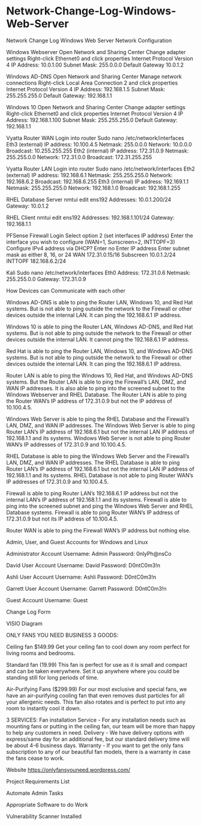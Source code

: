 # Network-Change-Log-Windows-Web-Server
Network Change Log Windows Web Server
Network Configuration 

Windows Webserver
Open Network and Sharing Center 
Change adapter settings
Right-click Ethernet0 and click properties 
Internet Protocol Version 4 
IP Address: 10.0.1.00
Subnet Mask: 255.0.0.0
Default Gateway 10.0.1.2

Windows AD-DNS
Open Network and Sharing Center 
Manage network connections
Right-click Local Area Connection 2 and click properties 
Internet Protocol Version 4 
IP Address: 192.168.1.5
Subnet Mask: 255.255.255.0
Default Gateway: 192.168.1.1

Windows 10 
Open Network and Sharing Center 
Change adapter settings
Right-click Ethernet0 and click properties 
Internet Protocol Version 4 
IP Address: 192.168.1.100
Subnet Mask: 255.255.255.0
Default Gateway: 192.168.1.1

Vyatta Router WAN
Login into router
Sudo nano /etc/network/interfaces
Eth3 (external) 
IP address: 10.100.4.5
Netmask: 255.0.0.0
Network: 10.0.0.0
Broadcast: 10.255.255.255
Eth2 (internal) 
IP address: 172.31.0.9
Netmask: 255.255.0.0
Network: 172.31.0.0
Broadcast: 172.31.255.255

Vyatta Router LAN
Login into router
Sudo nano /etc/network/interfaces
Eth2 (external) 
IP address: 192.168.6.1
Netmask: 255.255.255.0
Network: 192.168.6.2
Broadcast: 192.168.6.255
Eth3 (internal) 
IP address: 192.169.1.1
Netmask: 255.255.255.0
Network: 192.168.1.0
Broadcast: 192.168.1.255

RHEL Database Server
nmtui edit ens192
Addresses: 10.0.1.200/24
Gateway: 10.0.1.2

RHEL Client
nmtui edit ens192 
Addresses: 192.168.1.101/24
Gateway: 192.168.1.1

PFSense Firewall
Login
Select option 2 (set interfaces IP address)
Enter the interface you wish to configure (WAN=1, Sunscreen=2, INTTOPF=3)
Configure IPv4 address via DHCP? Enter no
Enter IP address
Enter subnet mask as either 8, 16, or 24
WAN
172.31.0.15/16
Subscreen
10.0.1.2/24
INTTOPF
182.168.6.2/24

Kali 
Sudo nano /etc/network/interfaces 
Eth0 
Address: 172.31.0.6
Netmask: 255.255.0.0
Gateway: 172.31.0.9

How Devices can Communicate with each other

Windows AD-DNS is able to ping the Router LAN, Windows 10, and Red Hat systems. But is not able to ping outside the network to the Firewall or other devices outside the internal LAN. It can ping the 192.168.6.1 IP address.

Windows 10 is able to ping the Router LAN, Windows AD-DNS, and Red Hat systems. But is not able to ping outside the network to the Firewall or other devices outside the internal LAN. It cannot ping the 192.168.6.1 IP address.

Red Hat is able to ping the Router LAN, Windows 10, and Windows AD-DNS systems. But is not able to ping outside the network to the Firewall or other devices outside the internal LAN. It can ping the 192.168.6.1 IP address.

Router LAN is able to ping the Windows 10, Red Hat, and Windows AD-DNS systems. But the Router LAN is able to ping the Firewall’s LAN, DMZ, and WAN IP addresses. It is also able to ping into the screened subnet to the Windows Webserver and RHEL Database. The Router LAN is able to ping the Router WAN’s IP address of 172.31.0.9 but not the IP address of 10.100.4.5. 

Windows Web Server is able to ping the RHEL Database and the Firewall’s LAN, DMZ, and WAN IP addresses. The Windows Web Server is able to ping Router LAN’s IP address of 192.168.6.1 but not the internal LAN IP address of 192.168.1.1 and its systems. Windows Web Server is not able to ping Router WAN’s IP addresses of 172.31.0.9 and 10.100.4.5. 

RHEL Database is able to ping the Windows Web Server and the Firewall’s LAN, DMZ, and WAN IP addresses. The RHEL Database is able to ping Router LAN’s IP address of 192.168.6.1 but not the internal LAN IP address of 192.168.1.1 and its systems. RHEL Database is not able to ping Router WAN’s IP addresses of 172.31.0.9 and 10.100.4.5. 

Firewall is able to ping Router LAN’s 192.168.6.1 IP address but not the internal LAN’s IP address of 192.168.1.1 and its systems. Firewall is able to ping into the screened subnet and ping the Windows Web Server and RHEL Database systems. Firewall is able to ping Router WAN’s IP address of 172.31.0.9 but not its IP address of 10.100.4.5. 

Router WAN is able to ping the Firewall WAN’s IP address but nothing else. 


Admin, User, and Guest Accounts for Windows and Linux

Administrator Account
	Username: Admin
	Password: 0nlyPh@nsCo

David User Account 
	Username: David
	Password: D0ntC0m3!n

Ashli User Account
Username: Ashli
	Password: D0ntC0m3!n

Garrett User Account
	Username: Garrett
	Password: D0ntC0m3!n

Guest Account
	Username: Guest 








Change Log Form















VISIO Diagram 








ONLY FANS YOU NEED BUSINESS
3 GOODS:

Ceiling fan $149.99
Get your ceiling fan to cool down any room perfect for living rooms and bedrooms.

Standard fan (19.99)
This fan is perfect for use as it is small and compact and can be taken everywhere. Set it up anywhere where you could be standing still for long periods of time.

Air-Purifying Fans ($299.99)
For our most exclusive and special fans, we have an air-purifying cooling fan that even removes dust particles for all your allergenic needs. This fan also rotates and is perfect to put into any room to instantly cool it down.

3 SERVICES:
Fan installation Service - 
For any installation needs such as mounting fans or putting in the ceiling fan, our team will be more than happy to help any customers in need.
Delivery - 
We have delivery options with express/same day for an additional fee, but our standard delivery time will be about 4-6 business days.
Warranty - 
If you want to get the only fans subscription to any of our beautiful fan models, there is a warranty in case the fans cease to work.

Website
https://onlyfansyouneed.wordpress.com/ 




Project Requirements List




Automate Admin Tasks




















Appropriate Software to do Work


















Vulnerability Scanner Installed 


